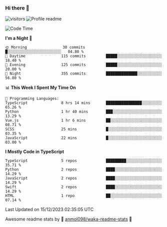 ### Hi there 👋  
![visitors](https://visitor-badge.laobi.icu/badge?page_id=leverglowh) ![Profile readme](https://github.com/leverglowh/leverglowh/workflows/Profile%20readme/badge.svg?branch=master)

<!--START_SECTION:waka-->
![Code Time](http://img.shields.io/badge/Code%20Time-2%2C534%20hrs%2014%20mins-blue)

**I'm a Night 🦉** 

```text
🌞 Morning                30 commits          █░░░░░░░░░░░░░░░░░░░░░░░░   04.80 % 
🌆 Daytime                115 commits         █████░░░░░░░░░░░░░░░░░░░░   18.40 % 
🌃 Evening                125 commits         █████░░░░░░░░░░░░░░░░░░░░   20.00 % 
🌙 Night                  355 commits         ██████████████░░░░░░░░░░░   56.80 % 
```


📊 **This Week I Spent My Time On** 

```text
💬 Programming Languages: 
TypeScript               8 hrs 14 mins       ████████████████░░░░░░░░░   65.26 % 
Python                   1 hr 40 mins        ███░░░░░░░░░░░░░░░░░░░░░░   13.29 % 
Vue.js                   1 hr 6 mins         ██░░░░░░░░░░░░░░░░░░░░░░░   08.71 % 
SCSS                     25 mins             █░░░░░░░░░░░░░░░░░░░░░░░░   03.35 % 
JavaScript               22 mins             █░░░░░░░░░░░░░░░░░░░░░░░░   03.00 % 
```

**I Mostly Code in TypeScript** 

```text
TypeScript               5 repos             █████████░░░░░░░░░░░░░░░░   35.71 % 
Python                   2 repos             ████░░░░░░░░░░░░░░░░░░░░░   14.29 % 
JavaScript               2 repos             ████░░░░░░░░░░░░░░░░░░░░░   14.29 % 
Swift                    2 repos             ████░░░░░░░░░░░░░░░░░░░░░   14.29 % 
HTML                     1 repo              ██░░░░░░░░░░░░░░░░░░░░░░░   07.14 % 
```




 Last Updated on 15/12/2023 02:35:05 UTC
<!--END_SECTION:waka-->


Awesome readme stats by :star2: [anmol098/waka-readme-stats](https://github.com/anmol098/waka-readme-stats) :star2:
